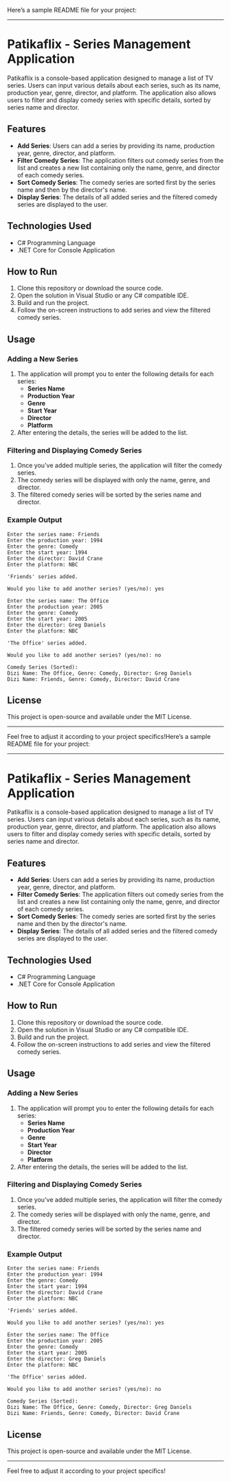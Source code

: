 Here’s a sample README file for your project:

---

# Patikaflix - Series Management Application

Patikaflix is a console-based application designed to manage a list of TV series. Users can input various details about each series, such as its name, production year, genre, director, and platform. The application also allows users to filter and display comedy series with specific details, sorted by series name and director.

## Features

- **Add Series**: Users can add a series by providing its name, production year, genre, director, and platform.
- **Filter Comedy Series**: The application filters out comedy series from the list and creates a new list containing only the name, genre, and director of each comedy series.
- **Sort Comedy Series**: The comedy series are sorted first by the series name and then by the director's name.
- **Display Series**: The details of all added series and the filtered comedy series are displayed to the user.

## Technologies Used

- C# Programming Language
- .NET Core for Console Application

## How to Run

1. Clone this repository or download the source code.
2. Open the solution in Visual Studio or any C# compatible IDE.
3. Build and run the project.
4. Follow the on-screen instructions to add series and view the filtered comedy series.

## Usage

### Adding a New Series
1. The application will prompt you to enter the following details for each series:
   - **Series Name**
   - **Production Year**
   - **Genre**
   - **Start Year**
   - **Director**
   - **Platform**
2. After entering the details, the series will be added to the list.

### Filtering and Displaying Comedy Series
1. Once you've added multiple series, the application will filter the comedy series.
2. The comedy series will be displayed with only the name, genre, and director.
3. The filtered comedy series will be sorted by the series name and director.

### Example Output

```
Enter the series name: Friends
Enter the production year: 1994
Enter the genre: Comedy
Enter the start year: 1994
Enter the director: David Crane
Enter the platform: NBC

'Friends' series added.

Would you like to add another series? (yes/no): yes

Enter the series name: The Office
Enter the production year: 2005
Enter the genre: Comedy
Enter the start year: 2005
Enter the director: Greg Daniels
Enter the platform: NBC

'The Office' series added.

Would you like to add another series? (yes/no): no

Comedy Series (Sorted):
Dizi Name: The Office, Genre: Comedy, Director: Greg Daniels
Dizi Name: Friends, Genre: Comedy, Director: David Crane
```

## License

This project is open-source and available under the MIT License.

---

Feel free to adjust it according to your project specifics!Here’s a sample README file for your project:

---

# Patikaflix - Series Management Application

Patikaflix is a console-based application designed to manage a list of TV series. Users can input various details about each series, such as its name, production year, genre, director, and platform. The application also allows users to filter and display comedy series with specific details, sorted by series name and director.

## Features

- **Add Series**: Users can add a series by providing its name, production year, genre, director, and platform.
- **Filter Comedy Series**: The application filters out comedy series from the list and creates a new list containing only the name, genre, and director of each comedy series.
- **Sort Comedy Series**: The comedy series are sorted first by the series name and then by the director's name.
- **Display Series**: The details of all added series and the filtered comedy series are displayed to the user.

## Technologies Used

- C# Programming Language
- .NET Core for Console Application

## How to Run

1. Clone this repository or download the source code.
2. Open the solution in Visual Studio or any C# compatible IDE.
3. Build and run the project.
4. Follow the on-screen instructions to add series and view the filtered comedy series.

## Usage

### Adding a New Series
1. The application will prompt you to enter the following details for each series:
   - **Series Name**
   - **Production Year**
   - **Genre**
   - **Start Year**
   - **Director**
   - **Platform**
2. After entering the details, the series will be added to the list.

### Filtering and Displaying Comedy Series
1. Once you've added multiple series, the application will filter the comedy series.
2. The comedy series will be displayed with only the name, genre, and director.
3. The filtered comedy series will be sorted by the series name and director.

### Example Output

```
Enter the series name: Friends
Enter the production year: 1994
Enter the genre: Comedy
Enter the start year: 1994
Enter the director: David Crane
Enter the platform: NBC

'Friends' series added.

Would you like to add another series? (yes/no): yes

Enter the series name: The Office
Enter the production year: 2005
Enter the genre: Comedy
Enter the start year: 2005
Enter the director: Greg Daniels
Enter the platform: NBC

'The Office' series added.

Would you like to add another series? (yes/no): no

Comedy Series (Sorted):
Dizi Name: The Office, Genre: Comedy, Director: Greg Daniels
Dizi Name: Friends, Genre: Comedy, Director: David Crane
```

## License

This project is open-source and available under the MIT License.

---

Feel free to adjust it according to your project specifics!
